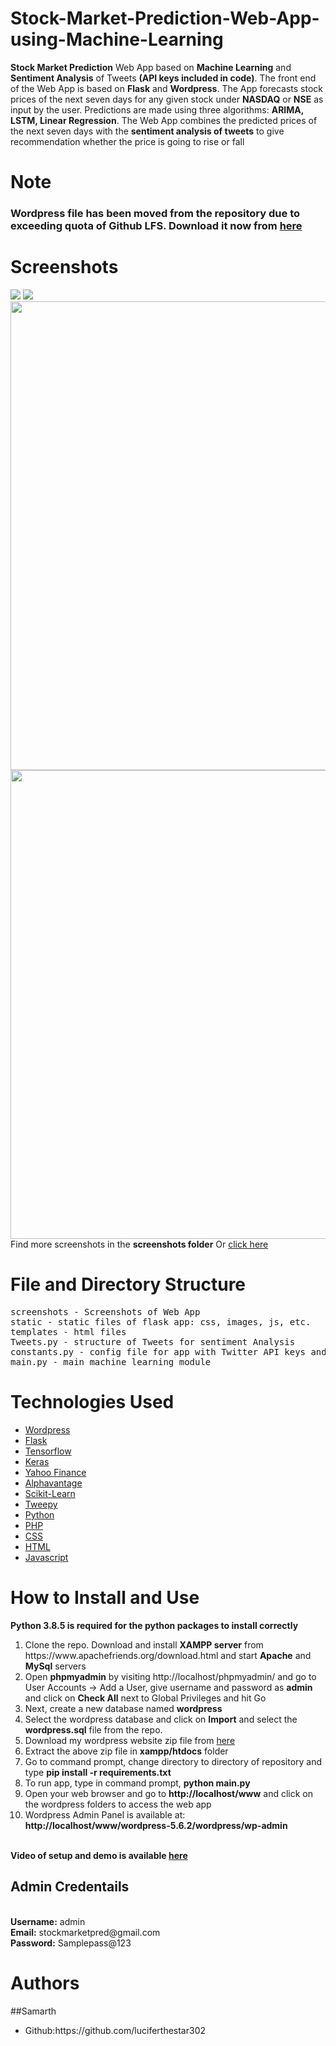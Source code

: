 # Stock-Market-Prediction-Web-App-using-Machine-Learning
**Stock Market Prediction** Web App based on **Machine Learning** and **Sentiment Analysis** of Tweets **(API keys included in code)**. The front end of the Web App is based on **Flask** and **Wordpress**. The App forecasts stock prices of the next seven days for any given stock under **NASDAQ** or **NSE** as input by the user. Predictions are made using three algorithms: **ARIMA, LSTM, Linear Regression**. The Web App combines the predicted prices of the next seven days with the **sentiment analysis of tweets** to give recommendation whether the price is going to rise or fall

# Note
### Wordpress file has been moved from the repository due to exceeding quota of Github LFS. Download it now from <a href="https://drive.google.com/file/d/1q1kdNBQyQTIIq9OuMuYBUgD3fni-oJQp/view?usp=sharing">here</a>

# Screenshots
<img src="https://github.com/kaushikjadhav01/Stock-Market-Prediction-Web-App-using-Machine-Learning-And-Sentiment-Analysis/blob/master/screenshots/banner.png">
<img src="https://github.com/kaushikjadhav01/Stock-Market-Prediction-Web-App-using-Machine-Learning-And-Sentiment-Analysis/blob/master/screenshots/banner2.PNG">
<img src="https://github.com/kaushikjadhav01/Stock-Market-Prediction-Web-App-using-Machine-Learning-And-Sentiment-Analysis/blob/master/screenshots/11-resuts.png" width="750">
<img src="https://github.com/kaushikjadhav01/Stock-Market-Prediction-Web-App-using-Machine-Learning-And-Sentiment-Analysis/blob/master/screenshots/wp-admin.PNG" width="750">
Find more screenshots in the <b>screenshots folder</b> Or <a href="https://github.com/kaushikjadhav01/Stock-Market-Prediction-Web-App-using-Machine-Learning-And-Sentiment-Analysis/tree/master/screenshots">click here</a>

# File and Directory Structure
<pre>
screenshots - Screenshots of Web App
static - static files of flask app: css, images, js, etc.
templates - html files
Tweets.py - structure of Tweets for sentiment Analysis
constants.py - config file for app with Twitter API keys and other details
main.py - main machine learning module
</pre>

# Technologies Used
<ul>
<a href="https://wordpress.org/"><li>Wordpress</a></li>
<a href="https://flask.palletsprojects.com/"><li>Flask</a></li>
<a href="https://www.tensorflow.org/"><li>Tensorflow</a></li>
<a href="https://keras.io/"><li>Keras</a></li>
<a href="https://pypi.org/project/yfinance/"><li>Yahoo Finance</a></li>
<a href="https://www.alphavantage.co/"><li>Alphavantage</a></li>
<a href="https://scikit-learn.org/"><li>Scikit-Learn</a></li>
<a href="https://www.tweepy.org/"><li>Tweepy</a></li>
<a href="https://www.python.org/"><li>Python</a></li>
<a href="https://www.php.net/"><li>PHP</a></li>
<a href="https://www.w3.org/Style/CSS/Overview.en.html"><li>CSS</a></li>
<a href="https://www.w3.org/TR/html52/"><li>HTML</a></li>
<a href="https://www.javascript.com/"><li>Javascript</a></li>
</ul>

# How to Install and Use
<b>Python 3.8.5 is required for the python packages to install correctly</b><br>
<ol>
<li>Clone the repo. Download and install <b>XAMPP server</b> from https://www.apachefriends.org/download.html and start <b>Apache</b> and <b>MySql</b> servers</li>
<li>Open <b>phpmyadmin</b> by visiting http://localhost/phpmyadmin/ and go to User Accounts -> Add a User, give username and password as <b>admin</b> and click on <b>Check All</b> next to Global Privileges and hit Go</li>
<li>Next, create a new database named <b>wordpress</b></li>
<li>Select the wordpress database and click on <b>Import</b> and select the <b>wordpress.sql</b> file from the repo.</li> 
<li>Download my wordpress website zip file from <a href="https://drive.google.com/file/d/1q1kdNBQyQTIIq9OuMuYBUgD3fni-oJQp/view?usp=sharing">here</a>
<li>Extract the above zip file in <b>xampp/htdocs</b> folder</li>
<li>Go to command prompt, change directory to directory of repository and type <b>pip install -r requirements.txt</b></li>
<li>To run app, type in command prompt, <b>python main.py</b></li>
<li>Open your web browser and go to <b>http://localhost/www</b> and click on the wordpress folders to access the web app</li>
<li>Wordpress Admin Panel is available at: <b>http://localhost/www/wordpress-5.6.2/wordpress/wp-admin</b></li>
</ol>
<br>
<b> Video of setup and demo is available <a href="https://drive.google.com/file/d/1iP5RqdlREx_YbP-5RZqo7fB1rElQ2igi/view?usp=sharing">here</a></b>
<br>
<h2> Admin Credentails </h2><br>
<b>Username:</b> admin
<br>
<b>Email:</b> stockmarketpred@gmail.com
<br>
<b>Password:</b> Samplepass@123

# Authors
##Samarth
<ul>
<li>Github:https://github.com/luciferthestar302</li>
</ul>
